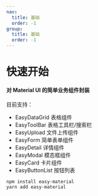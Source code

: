 ```yaml
---
nav:
  title: 基础
  order: -1
group:
  title: 基础
  order: -1
---
```


# 快速开始

#### 对 Material UI 的简单业务组件封装

目前支持：

- EasyDataGrid 表格组件
- EasyToolBar 表格工具栏/搜索栏
- EasyUpload 文件上传组件
- EasyForm 简单表单组件
- EasyDetail 详情组件
- EasyModal 模态框组件
- EasyCard 卡片组件
- EasyButtonList 按钮列表

```
npm install easy-material
yarn add easy-material
```
